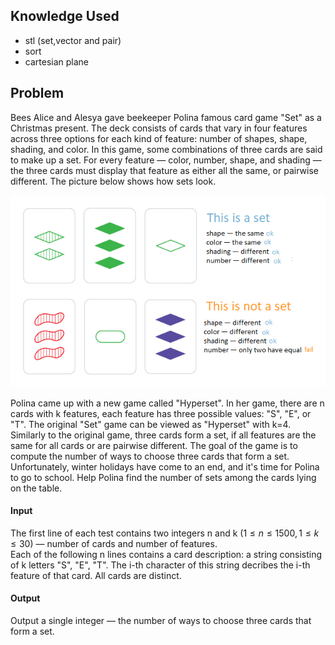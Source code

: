 ## Knowledge Used
* stl (set,vector and pair)
* sort
* cartesian plane

## Problem
Bees Alice and Alesya gave beekeeper Polina famous card game "Set" as a Christmas present. The deck consists of cards that vary in four features across three options for each kind of feature: number of shapes, shape, shading, and color. In this game, some combinations of three cards are said to make up a set. For every feature — color, number, shape, and shading — the three cards must display that feature as either all the same, or pairwise different. The picture below shows how sets look.

<img src="./problem.png">

Polina came up with a new game called "Hyperset". In her game, there are n cards with k features, each feature has three possible values: "S", "E", or "T". The original "Set" game can be viewed as "Hyperset" with k=4.
<br>
Similarly to the original game, three cards form a set, if all features are the same for all cards or are pairwise different. The goal of the game is to compute the number of ways to choose three cards that form a set.
<br>
Unfortunately, winter holidays have come to an end, and it's time for Polina to go to school. Help Polina find the number of sets among the cards lying on the table.

#### Input
The first line of each test contains two integers n and k $(1≤n≤1500, 1≤k≤30)$ — number of cards and number of features.
<br>
Each of the following n lines contains a card description: a string consisting of k letters "S", "E", "T". The i-th character of this string decribes the i-th feature of that card. All cards are distinct.

#### Output
Output a single integer — the number of ways to choose three cards that form a set.